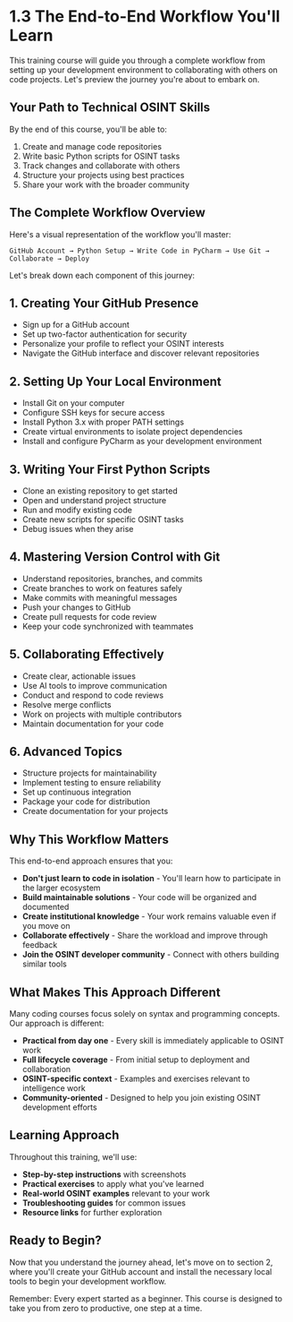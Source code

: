 # 1.3 The End-to-End Workflow You'll Learn

This training course will guide you through a complete workflow from setting up your development environment to collaborating with others on code projects. Let's preview the journey you're about to embark on.

## Your Path to Technical OSINT Skills

By the end of this course, you'll be able to:

1. Create and manage code repositories
2. Write basic Python scripts for OSINT tasks
3. Track changes and collaborate with others
4. Structure your projects using best practices
5. Share your work with the broader community

## The Complete Workflow Overview

Here's a visual representation of the workflow you'll master:

```
GitHub Account → Python Setup → Write Code in PyCharm → Use Git → Collaborate → Deploy
```

Let's break down each component of this journey:

## 1. Creating Your GitHub Presence

- Sign up for a GitHub account
- Set up two-factor authentication for security
- Personalize your profile to reflect your OSINT interests
- Navigate the GitHub interface and discover relevant repositories

## 2. Setting Up Your Local Environment

- Install Git on your computer
- Configure SSH keys for secure access
- Install Python 3.x with proper PATH settings
- Create virtual environments to isolate project dependencies
- Install and configure PyCharm as your development environment

## 3. Writing Your First Python Scripts

- Clone an existing repository to get started
- Open and understand project structure
- Run and modify existing code
- Create new scripts for specific OSINT tasks
- Debug issues when they arise

## 4. Mastering Version Control with Git

- Understand repositories, branches, and commits
- Create branches to work on features safely
- Make commits with meaningful messages
- Push your changes to GitHub
- Create pull requests for code review
- Keep your code synchronized with teammates

## 5. Collaborating Effectively

- Create clear, actionable issues
- Use AI tools to improve communication
- Conduct and respond to code reviews
- Resolve merge conflicts
- Work on projects with multiple contributors
- Maintain documentation for your code

## 6. Advanced Topics

- Structure projects for maintainability
- Implement testing to ensure reliability
- Set up continuous integration
- Package your code for distribution
- Create documentation for your projects

## Why This Workflow Matters

This end-to-end approach ensures that you:

- **Don't just learn to code in isolation** - You'll learn how to participate in the larger ecosystem
- **Build maintainable solutions** - Your code will be organized and documented
- **Create institutional knowledge** - Your work remains valuable even if you move on
- **Collaborate effectively** - Share the workload and improve through feedback
- **Join the OSINT developer community** - Connect with others building similar tools

## What Makes This Approach Different

Many coding courses focus solely on syntax and programming concepts. Our approach is different:

- **Practical from day one** - Every skill is immediately applicable to OSINT work
- **Full lifecycle coverage** - From initial setup to deployment and collaboration
- **OSINT-specific context** - Examples and exercises relevant to intelligence work
- **Community-oriented** - Designed to help you join existing OSINT development efforts

## Learning Approach

Throughout this training, we'll use:

- **Step-by-step instructions** with screenshots
- **Practical exercises** to apply what you've learned
- **Real-world OSINT examples** relevant to your work
- **Troubleshooting guides** for common issues
- **Resource links** for further exploration

## Ready to Begin?

Now that you understand the journey ahead, let's move on to section 2, where you'll create your GitHub account and install the necessary local tools to begin your development workflow.

Remember: Every expert started as a beginner. This course is designed to take you from zero to productive, one step at a time.
